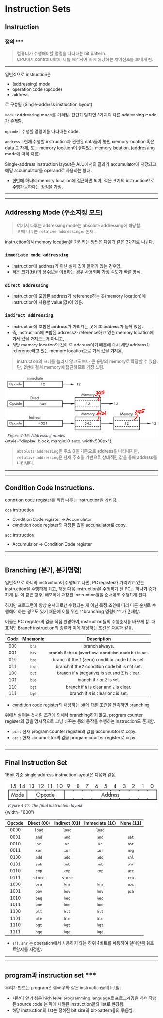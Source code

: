 # Instruction Sets

## Instruction

### 정의 ***

> 컴퓨터가 수행해야할 명령을 나타내는 bit pattern.  
> CPU에서 control unit이 이를 해석하여 이에 해당하는 제어신호를 보내게 됨.

---

일반적으로 instruction은

* (addressing) mode
* operation code (opcode)
* address

로 구성됨 (Single-address instruction layout).

`mode`
: addressing mode를 가리킴. 간단히 말하면 3가지의 다른 addressing mode가 존재함.

`opcode`
: 수행할 명령어를 나타내는 code.

`address`
: 현재 수행할 instruction과 관련된 data들이 놓인 memory location 혹은 data 그 자체, 또는 memory location이 놓여있는 memory location. (addressing mode에 따라 다름)

Single-address instruction layout은 ALU에서의 결과가 accumulator에 저장되고 해당 accumulator를 operand로 사용하는 형태.

* 한번에 하나의 memory location에 접근하면 되며, 적은 크기의 instruction으로 수행가능하다는 장점을 가짐.

---

---

## Addressing Mode (주소지정 모드)

> 여기서 다루는 addressing mode는 absolute addressing에 해당함.  
> 후에 다루는 `relative addressing`도 존재.

instruction에서 memory location을 가리키는 방법은 다음과 같은 3가지로 나뉜다.

### `immediate mode addressing`

* instruction에 address가 아닌 실제 값이 들어가 있는 경우임.
* 작은 크기(bit)의 상수값을 이용하는 경우 사용되며 가장 속도가 빠른 방식.

### `direct addressing`

* instruction에 포함된 address가 reference하는 곳(memory location)에 instruction이 사용할 value(값)이 있음.

### `indirect addressing`

* instruction에 포함된 address가 가리키는 곳에 또 address가 들어 있음.
* 즉, instruction에 포함된 address가 reference하고 있는 memory location에 가서 값을 가져오는게 아니고, 
* 해당 memory location의 값이 또 address이기 때문에 다시 해당 address가 reference하고 있는 memory location으로 가서 값을 가져옴.

> instruction의 크기를 늘리지 않고도 보다 큰 용량의 memory로 확장할 수 있음.  
> 단, 2번에 걸쳐 memory에 접근하므로 가장 느림.

![](./img/addressing_modes.png){style="display: block; margin: 0 auto; width:500px"}

> `absolute addressing`은 주소 0을 기준으로 address를 나타내지만,  
> `relative addressing`은 현재 주소를 기반으로 상대적인 값을 통해 address를 나타낸다.

---

---

## Condition Code Instructions.

condition code register를 직접 다루는 instruction을 가리킴.


`cca` instruction

* Condition Code register → Accumulator
* condition code register의 저장된 값을 accumulator로 copy.

`acc` instruction

* Accumulator → Condition Code register

---

---

## Branching (분기, 분기명령)

일반적으로 하나의 instruction이 수행되고 나면, PC register가 가리키고 있는 instruction을 수행하게 되고, 해당 다음 instruction을 수행하기 전 PC는 하나가 증가하게 됨. 이 같은 경우, 메모리에 저장된 instruction들을 순서대로 수행하게 된다.

하지만 프로그램이 항상 순서대로만 수행되는 게 아닌 특정 조건에 따라 다른 순서로 수행해야 하는 경우도 있기 때문에 이를 위한 ^^branching 명령어^^ 가 존재함.

이들은 PC register의 값을 직접 변경하여, instruction들의 수행순서를 바꾸게 함. 대표적인 Branch instruction의 종류와 이에 해당하는 조건은 다음과 같음.

|Code	| Mnemonic	| Description |
|:---:|:---:|:---:|
|000	|`bra`	|branch always.
|001	|`bov`	|branch if the `O` (overflow) condition code bit is set.
|010	|`beq`	|branch if the `Z` (zero) condition code bit is set.
|011	|`bne`	|branch if the `Z` condition code bit is not set.
|100	|`blt`	|branch if `N` (negative) is set and Z is clear.
|101	|`ble`	|branch if `N` or `Z` is set.
|110	|`bgt`	|branch if `N` is clear and `Z` is clear.
|111	|`bge`	|branch if `N` is clear or `Z` is set.

- condition code register의 해당하는 bit에 대한 조건을 만족하면 branching.

위에서 살펴본 것처럼 조건에 의해서 branching하지 않고, program counter register의 값을 명시적으로 그냥 바꾸는 등의 동작을 수행하는 instruction도 존재함.

- `pca` : 현재 program counter register의 값을 accumulator로 copy.
- `apc` : 현재 accumulator의 값을 program counter register로 copy.

---

---

## Final Instruction Set

16bit 기준 single address instruction layout은 다음과 같음.

![](./img/single_address_instruction_layout.png){width="600"}

| Opcode	|Direct (00)	|Indirect (01)	|Immediate (10)	|None (11)|
|:---:|:---:|:---:|:---:|:---:|
| 0000	| `load`	 |`load`  |`load`	| |
| 0001	| `and`	 |`and`   |`and`|	`set`|
| 0010	| `or`	 |`or` 	|`or`	|`not`|
| 0011	| `xor`	 |`xor`	|`xor`|	`neg`|
| 0100	| `add`	 |`add`	|`add`|	`shl`|
| 0101	| `sub`	 |`sub`	|`sub`|	`shr`|
| 0110	| `cmp`	 |`cmp`	|`cmp`|	`acc`|
| 0111	| `store`  |`store` |   |   `cca`|
| 1000	| `bra`	 |`bra`|	`bra`|	`apc`|
| 1001	| `bov`	 |`bov`|	`bov`|	`pca`|
| 1010	| `beq`	 |`beq`|	`beq`| |	
| 1011	| `bne`	 |`bne`|	`bne`| |	
| 1100	| `blt`	 |`blt`|	`blt`| |	
| 1101	| `ble`	 |`ble`|	`ble`| |	
| 1110	| `bgt`	 |`bgt`|	`bgt`| |	
| 1111	| `bge`	 |`bge`|	`bge`| |	

* `shl`, `shr` 는 operation에서 사용하지 않는 하위 4비트를 이용하여 얼마만큼 쉬프트할지를 지정함.

---

---

## program과 instruction set ***

우리가 만드는 program은 결국 위와 같은 instruction들의 list임.

- 사람이 알기 쉬운 high level programming language로 프로그래밍을 하여 작성된 source code 는 위에 나열된 instruction들의 list로 변경됨.
- 해당 instruction의 list는 정해진 bit size의 bit-pattern들의 묶음임.
